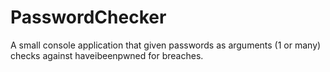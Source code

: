 # PasswordChecker
A small console application that given passwords as arguments (1 or many) checks against haveibeenpwned for breaches.
